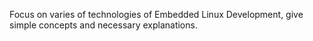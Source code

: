 Focus on varies of technologies of Embedded Linux Development, give simple concepts and necessary explanations.

